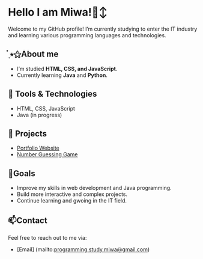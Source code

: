# Hello I am Miwa!🙂‍↕️

Welcome to my GitHub profile! I’m currently studying to enter the IT industry and learning various programming languages and technologies.

## ๋࣭ ⭑⚝About me
-  I’m studied  **HTML, CSS, and JavaScript**.
-  Currently learning **Java** and **Python**.

## 🔧 Tools & Technologies
- HTML, CSS, JavaScript
- Java (in progress)

## 🚀 Projects
- [Portfolio Website](index.html)
- [Number Guessing Game](https://github.com/yourusername/number-guessing-game)

## 💪Goals

 - Improve my skills in web development and Java programming. 
 - Build more interactive and complex projects. 
 - Continue learning and gwoing in the IT field. 

## 📫Contact 

Feel free to reach out to me via:

- [Email] (mailto:programming.study.miwa@gmail.com)

